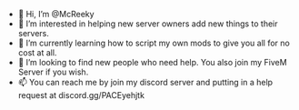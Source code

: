 - 👋 Hi, I’m @McReeky
- 👀 I’m interested in helping new server owners add new things to their servers. 
- 🌱 I’m currently learning how to script my own mods to give you all for no cost at all.
- 💞️ I’m looking to find new people who need help. You also join my FiveM Server if you wish. 
- 📫 You can reach me by join my discord server and putting in a help request at discord.gg/PACEyehjtk

<!---
McReeky/McReeky is a ✨ special ✨ repository because its `aboutme.md` (this file) appears on your GitHub profile.
You can click the Preview link to take a look at your changes.
--->
